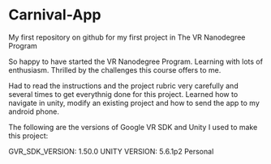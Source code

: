 # Carnival-App
My first repository on github for my first project in The VR Nanodegree Program

So happy to have started the VR Nanodegree Program. Learning with lots of enthusiasm. Thrilled by the challenges this course offers to me.

Had to read the instructions and the project rubric very carefully and several times to get everythnig done for this project. Learned how to navigate in unity, modify an existing project and how to send the app to my android phone.

The following are the versions of Google VR SDK and Unity I used to make this project:

GVR_SDK_VERSION: 1.50.0
UNITY VERSION: 5.6.1p2 Personal
